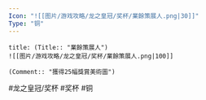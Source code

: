 ```yaml
---
Icon: "![[图片/游戏攻略/龙之皇冠/奖杯/業餘策展人.png|30]]"
Type: "铜"
---
```

```ad-common-bronze-trophy
title: (Title:: "業餘策展人")
![[图片/游戏攻略/龙之皇冠/奖杯/業餘策展人.png|100]]

(Comment:: "獲得25幅獎賞美術圖")
```

#龙之皇冠/奖杯 #奖杯 #铜
